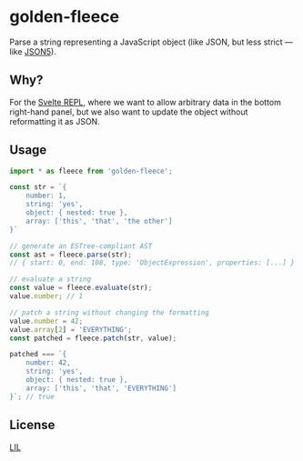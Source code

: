 # golden-fleece

Parse a string representing a JavaScript object (like JSON, but less strict — like [JSON5](http://json5.org/)).

## Why?

For the [Svelte REPL](https://svlte.technology/repl), where we want to allow arbitrary data in the bottom right-hand panel, but we also want to update the object without reformatting it as JSON.


## Usage

```js
import * as fleece from 'golden-fleece';

const str = `{
	number: 1,
	string: 'yes',
	object: { nested: true },
	array: ['this', 'that', 'the other']
}`

// generate an ESTree-compliant AST
const ast = fleece.parse(str);
// { start: 0, end: 108, type: 'ObjectExpression', properties: [...] }

// evaluate a string
const value = fleece.evaluate(str);
value.number; // 1

// patch a string without changing the formatting
value.number = 42;
value.array[2] = 'EVERYTHING';
const patched = fleece.patch(str, value);

patched === `{
	number: 42,
	string: 'yes',
	object: { nested: true },
	array: ['this', 'that', 'EVERYTHING']
}`; // true
```

## License

[LIL](LICENSE)